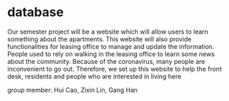 # database
Our semester project will be a website which will allow users to learn something about the apartments. This website will also provide functionalities for leasing office to manage and update the information. People used to rely on walking in the leasing office to learn some news about the community. Because of the coronavirus, many people are inconvenient to go out. Therefore, we set up this website to help the front desk, residents and people who are interested in living here

group member: Hui Cao, Zixin Lin, Gang Han
